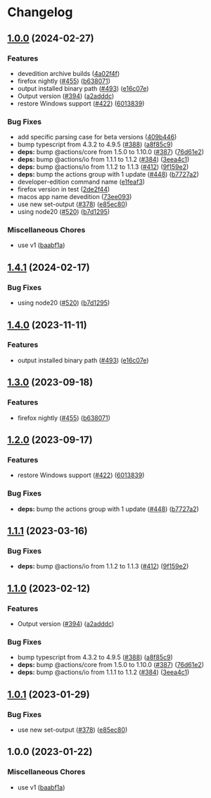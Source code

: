 # Changelog

## [1.0.0](https://github.com/DanielSinclair/setup-firefox/compare/setup-firefox-v1.4.1...setup-firefox-v1.0.0) (2024-02-27)


### Features

* devedition archive builds ([4a02f4f](https://github.com/DanielSinclair/setup-firefox/commit/4a02f4f51fd9fbdae323e418d1d747f79326984d))
* firefox nightly ([#455](https://github.com/DanielSinclair/setup-firefox/issues/455)) ([b638071](https://github.com/DanielSinclair/setup-firefox/commit/b638071cda49366abcca9eb674072123f5c5b34e))
* output installed binary path ([#493](https://github.com/DanielSinclair/setup-firefox/issues/493)) ([e16c07e](https://github.com/DanielSinclair/setup-firefox/commit/e16c07ebedc21f9a09aabcb5b081200bb61fb309))
* Output version ([#394](https://github.com/DanielSinclair/setup-firefox/issues/394)) ([a2adddc](https://github.com/DanielSinclair/setup-firefox/commit/a2adddcf8cd190325f47bb3b0fd0144374745885))
* restore Windows support ([#422](https://github.com/DanielSinclair/setup-firefox/issues/422)) ([6013839](https://github.com/DanielSinclair/setup-firefox/commit/6013839547aee35d36b4e705c9c044d7c789bb5b))


### Bug Fixes

* add specific parsing case for beta versions ([409b446](https://github.com/DanielSinclair/setup-firefox/commit/409b4466ea8331e81a7b915d3d2ccad6bb73fde1))
* bump typescript from 4.3.2 to 4.9.5 ([#388](https://github.com/DanielSinclair/setup-firefox/issues/388)) ([a8f85c9](https://github.com/DanielSinclair/setup-firefox/commit/a8f85c9dfefee93d8db5ee3fc625bfbbd667e9e6))
* **deps:** bump @actions/core from 1.5.0 to 1.10.0 ([#387](https://github.com/DanielSinclair/setup-firefox/issues/387)) ([76d61e2](https://github.com/DanielSinclair/setup-firefox/commit/76d61e2aa8beb9f67bb18a379162b92f05031085))
* **deps:** bump @actions/io from 1.1.1 to 1.1.2 ([#384](https://github.com/DanielSinclair/setup-firefox/issues/384)) ([3eea4c1](https://github.com/DanielSinclair/setup-firefox/commit/3eea4c17e161f3542f7d87a6975880a74e3e7b6d))
* **deps:** bump @actions/io from 1.1.2 to 1.1.3 ([#412](https://github.com/DanielSinclair/setup-firefox/issues/412)) ([9f159e2](https://github.com/DanielSinclair/setup-firefox/commit/9f159e22432daecfcb5a1e8a2ee7d71bd3149437))
* **deps:** bump the actions group with 1 update ([#448](https://github.com/DanielSinclair/setup-firefox/issues/448)) ([b7727a2](https://github.com/DanielSinclair/setup-firefox/commit/b7727a275849f856e9b379f6cd3b1c3009f0fa72))
* developer-edition command name ([e1feaf3](https://github.com/DanielSinclair/setup-firefox/commit/e1feaf3c41ef8ee7175cf09aed0ba88ea2ff98ab))
* firefox version in test ([2de2f44](https://github.com/DanielSinclair/setup-firefox/commit/2de2f449a56426b6168793b6b51c9e922b899b15))
* macos app name devedition ([73ee093](https://github.com/DanielSinclair/setup-firefox/commit/73ee093f1dd8585cc99aa41349728dcb04944f0e))
* use new set-output ([#378](https://github.com/DanielSinclair/setup-firefox/issues/378)) ([e85ec80](https://github.com/DanielSinclair/setup-firefox/commit/e85ec80fd078bd4ef19bcede476f6f69ecdf3152))
* using node20 ([#520](https://github.com/DanielSinclair/setup-firefox/issues/520)) ([b7d1295](https://github.com/DanielSinclair/setup-firefox/commit/b7d1295db99649993e97d0a01870e7c1f0a5100b))


### Miscellaneous Chores

* use v1 ([baabf1a](https://github.com/DanielSinclair/setup-firefox/commit/baabf1a3410cf8af9ec825a31e7721680a165dd1))

## [1.4.1](https://github.com/browser-actions/setup-firefox/compare/setup-firefox-v1.4.0...setup-firefox-v1.4.1) (2024-02-17)


### Bug Fixes

* using node20 ([#520](https://github.com/browser-actions/setup-firefox/issues/520)) ([b7d1295](https://github.com/browser-actions/setup-firefox/commit/b7d1295db99649993e97d0a01870e7c1f0a5100b))

## [1.4.0](https://github.com/browser-actions/setup-firefox/compare/setup-firefox-v1.3.0...setup-firefox-v1.4.0) (2023-11-11)


### Features

* output installed binary path ([#493](https://github.com/browser-actions/setup-firefox/issues/493)) ([e16c07e](https://github.com/browser-actions/setup-firefox/commit/e16c07ebedc21f9a09aabcb5b081200bb61fb309))

## [1.3.0](https://github.com/browser-actions/setup-firefox/compare/setup-firefox-v1.2.0...setup-firefox-v1.3.0) (2023-09-18)


### Features

* firefox nightly ([#455](https://github.com/browser-actions/setup-firefox/issues/455)) ([b638071](https://github.com/browser-actions/setup-firefox/commit/b638071cda49366abcca9eb674072123f5c5b34e))

## [1.2.0](https://github.com/browser-actions/setup-firefox/compare/setup-firefox-v1.1.1...setup-firefox-v1.2.0) (2023-09-17)


### Features

* restore Windows support ([#422](https://github.com/browser-actions/setup-firefox/issues/422)) ([6013839](https://github.com/browser-actions/setup-firefox/commit/6013839547aee35d36b4e705c9c044d7c789bb5b))


### Bug Fixes

* **deps:** bump the actions group with 1 update ([#448](https://github.com/browser-actions/setup-firefox/issues/448)) ([b7727a2](https://github.com/browser-actions/setup-firefox/commit/b7727a275849f856e9b379f6cd3b1c3009f0fa72))

## [1.1.1](https://github.com/browser-actions/setup-firefox/compare/setup-firefox-v1.1.0...setup-firefox-v1.1.1) (2023-03-16)


### Bug Fixes

* **deps:** bump @actions/io from 1.1.2 to 1.1.3 ([#412](https://github.com/browser-actions/setup-firefox/issues/412)) ([9f159e2](https://github.com/browser-actions/setup-firefox/commit/9f159e22432daecfcb5a1e8a2ee7d71bd3149437))

## [1.1.0](https://github.com/browser-actions/setup-firefox/compare/setup-firefox-v1.0.1...setup-firefox-v1.1.0) (2023-02-12)


### Features

* Output version ([#394](https://github.com/browser-actions/setup-firefox/issues/394)) ([a2adddc](https://github.com/browser-actions/setup-firefox/commit/a2adddcf8cd190325f47bb3b0fd0144374745885))


### Bug Fixes

* bump typescript from 4.3.2 to 4.9.5 ([#388](https://github.com/browser-actions/setup-firefox/issues/388)) ([a8f85c9](https://github.com/browser-actions/setup-firefox/commit/a8f85c9dfefee93d8db5ee3fc625bfbbd667e9e6))
* **deps:** bump @actions/core from 1.5.0 to 1.10.0 ([#387](https://github.com/browser-actions/setup-firefox/issues/387)) ([76d61e2](https://github.com/browser-actions/setup-firefox/commit/76d61e2aa8beb9f67bb18a379162b92f05031085))
* **deps:** bump @actions/io from 1.1.1 to 1.1.2 ([#384](https://github.com/browser-actions/setup-firefox/issues/384)) ([3eea4c1](https://github.com/browser-actions/setup-firefox/commit/3eea4c17e161f3542f7d87a6975880a74e3e7b6d))

## [1.0.1](https://github.com/browser-actions/setup-firefox/compare/setup-firefox-v1.0.0...setup-firefox-v1.0.1) (2023-01-29)


### Bug Fixes

* use new set-output ([#378](https://github.com/browser-actions/setup-firefox/issues/378)) ([e85ec80](https://github.com/browser-actions/setup-firefox/commit/e85ec80fd078bd4ef19bcede476f6f69ecdf3152))

## 1.0.0 (2023-01-22)


### Miscellaneous Chores

* use v1 ([baabf1a](https://github.com/browser-actions/setup-firefox/commit/baabf1a3410cf8af9ec825a31e7721680a165dd1))
